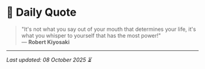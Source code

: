 # 📜 Daily Quote

> "It's not what you say out of your mouth that determines your life, it's what you whisper to yourself that has the most power!"  
> — **Robert Kiyosaki**

---

_Last updated: 08 October 2025 ⏳_
